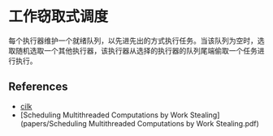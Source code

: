 # 工作窃取式调度

每个执行器维护一个就绪队列，以先进先出的方式执行任务。当该队列为空时，选取随机选取一个其他执行器，该执行器从选择的执行器的队列尾端偷取一个任务进行执行。

## References

- [cilk](https://zh.wikipedia.org/zh-sg/Cilk)
- [Scheduling Multithreaded Computations by Work Stealing](papers/Scheduling Multithreaded Computations by Work Stealing.pdf)
